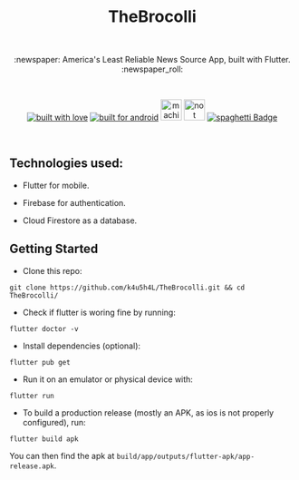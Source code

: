 <h1 align="center">TheBrocolli</h1></br>

<p align="center">
:newspaper: America's Least Reliable News Source App, built with Flutter. :newspaper_roll:
</p>
<br>

<p align="center">
  <a href="#"><img alt="built with love" src="https://forthebadge.com/images/badges/built-with-love.svg"/></a>
  <a href="#"><IMG alt="built for android" src="https://forthebadge.com/images/badges/built-for-android.svg"/><a>
  <!-- <a href="https://github.com/k4u5h4L"><img alt="k4u5h4L GitHub badge" height="37" src="https://badgen.net/badge/GitHub/k4u5h4L?icon=github&color=24292e"/></a> -->
  <a href="#"><img alt="machine Badge" height="37" src="https://forthebadge.com/images/badges/works-on-my-machine.svg"/></a>
  <a href="#"><img alt="not bug but feature" height="37" src="https://forthebadge.com/images/badges/not-a-bug-a-feature.svg"/></a>
  <a href="#"><img alt="spaghetti Badge" src="https://forthebadge.com/images/badges/contains-tasty-spaghetti-code.svg"/></a>
</p>

<br>
<!-- <p align="center">
<img width="460px" src="assets/logo.png" alt="thebrocolli"></img>
</p><br> -->

## Technologies used:

-   Flutter for mobile.

-   Firebase for authentication.

-   Cloud Firestore as a database.

## Getting Started

- Clone this repo:

```
git clone https://github.com/k4u5h4L/TheBrocolli.git && cd TheBrocolli/
```

- Check if flutter is woring fine by running:

```
flutter doctor -v
```

- Install dependencies (optional):

```
flutter pub get
```

- Run it on an emulator or physical device with:

```
flutter run
```

- To build a production release (mostly an APK, as ios is not properly configured), run:

```
flutter build apk
```

You can then find the apk at `build/app/outputs/flutter-apk/app-release.apk`.
